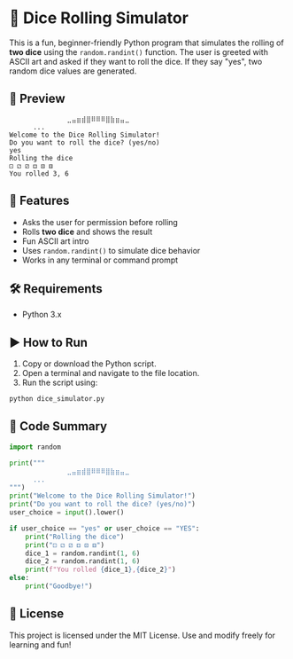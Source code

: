 
# 🎲 Dice Rolling Simulator

This is a fun, beginner-friendly Python program that simulates the rolling of **two dice** using the `random.randint()` function. The user is greeted with ASCII art and asked if they want to roll the dice. If they say "yes", two random dice values are generated.

## 📸 Preview

```
      ⠀⠀⠀⠀⠀⠀⠀⣀⣤⣶⣾⣿⠿⠿⠿⣿⣷⣶⣤⣀⠀⠀⠀⠀⠀⠀⠀⠀⠀⠀⠀
      ...
Welcome to the Dice Rolling Simulator!
Do you want to roll the dice? (yes/no)
yes
Rolling the dice
⚀ ⚁ ⚂ ⚃ ⚄ ⚅
You rolled 3, 6
```

## 🧠 Features

- Asks the user for permission before rolling
- Rolls **two dice** and shows the result
- Fun ASCII art intro
- Uses `random.randint()` to simulate dice behavior
- Works in any terminal or command prompt

## 🛠️ Requirements

- Python 3.x

## ▶️ How to Run

1. Copy or download the Python script.
2. Open a terminal and navigate to the file location.
3. Run the script using:

```bash
python dice_simulator.py
```

## 📜 Code Summary

```python
import random

print("""
      ⠀⠀⠀⠀⠀⠀⠀⣀⣤⣶⣾⣿⠿⠿⠿⣿⣷⣶⣤⣀⠀⠀⠀⠀⠀⠀⠀⠀⠀⠀⠀
      ...
""")
print("Welcome to the Dice Rolling Simulator!")
print("Do you want to roll the dice? (yes/no)")
user_choice = input().lower()

if user_choice == "yes" or user_choice == "YES":
    print("Rolling the dice")
    print("⚀ ⚁ ⚂ ⚃ ⚄ ⚅")
    dice_1 = random.randint(1, 6)
    dice_2 = random.randint(1, 6)
    print(f"You rolled {dice_1},{dice_2}")
else:
    print("Goodbye!")
```

## 📄 License

This project is licensed under the MIT License. Use and modify freely for learning and fun!
